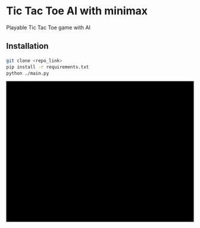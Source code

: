 # Tic Tac Toe AI with minimax

Playable Tic Tac Toe game with AI

## Installation
```bash
git clone <repo_link>
pip install -r requirements.txt
python ./main.py
```
![TicTacToe](minimax_tictactoe.gif)
